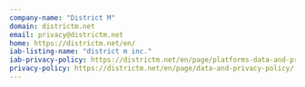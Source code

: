 ```yaml
---
company-name: "District M"
domain: districtm.net
email: privacy@districtm.net
home: https://districtm.net/en/
iab-listing-name: "district m inc."
iab-privacy-policy: https://districtm.net/en/page/platforms-data-and-privacy-policy/
privacy-policy: https://districtm.net/en/page/data-and-privacy-policy/
---
```




